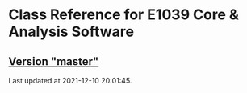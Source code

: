 # Class Reference for E1039 Core & Analysis Software
## [Version "master"](master/)
Last updated at 2021-12-10 20:01:45.
